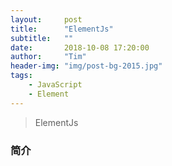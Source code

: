```yaml
---
layout:     post
title:      "ElementJs"
subtitle:   ""
date:       2018-10-08 17:20:00
author:     "Tim"
header-img: "img/post-bg-2015.jpg"
tags:
    - JavaScript
    - Element
---
```


> ElementJs

### 简介
